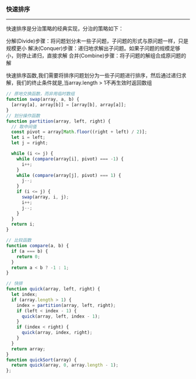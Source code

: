 ### 快速排序
---
快速排序是分治策略的经典实现，分治的策略如下：

分解(Divide)步骤：将问题划分未一些子问题，子问题的形式与原问题一样，只是规模更小
解决(Conquer)步骤：递归地求解出子问题。如果子问题的规模足够小，则停止递归，直接求解
合并(Combine)步骤：将子问题的解组合成原问题的解

快速排序函数,我们需要将排序问题划分为一些子问题进行排序，然后通过递归求解，我们的终止条件就是,当array.length > 1不再生效时返回数组
```javascript
// 原地交换函数，而非用临时数组
function swap(array, a, b) {
  [array[a], array[b]] = [array[b], array[a]];
}
// 划分操作函数
function partition(array, left, right) {
  // 取中间值
  const pivot = array[Math.floor((right + left) / 2)];
  let i = left;
  let j = right;

  while (i <= j) {
    while (compare(array[i], pivot) === -1) {
      i++;
    }
    while (compare(array[j], pivot) === 1) {
      j--;
    }
    if (i <= j) {
      swap(array, i, j);
      i++;
      j--;
    }
  }
  return i;
}

// 比较函数
function compare(a, b) {
  if (a === b) {
    return 0;
  }
  return a < b ? -1 : 1;
}

// 快排
function quick(array, left, right) {
  let index;
  if (array.length > 1) {
    index = partition(array, left, right);
    if (left < index - 1) {
      quick(array, left, index - 1);
    }
    if (index < right) {
      quick(array, index, right);
    }
  }
  return array;
}
function quickSort(array) {
  return quick(array, 0, array.length - 1);
};

```
